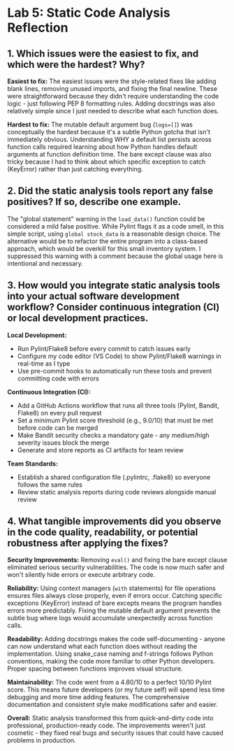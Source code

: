 # Lab 5: Static Code Analysis Reflection

## 1. Which issues were the easiest to fix, and which were the hardest? Why?

**Easiest to fix:**
The easiest issues were the style-related fixes like adding blank lines, removing unused imports, and fixing the final newline. These were straightforward because they didn't require understanding the code logic - just following PEP 8 formatting rules. Adding docstrings was also relatively simple since I just needed to describe what each function does.

**Hardest to fix:**
The mutable default argument bug (`logs=[]`) was conceptually the hardest because it's a subtle Python gotcha that isn't immediately obvious. Understanding WHY a default list persists across function calls required learning about how Python handles default arguments at function definition time. The bare except clause was also tricky because I had to think about which specific exception to catch (KeyError) rather than just catching everything.

## 2. Did the static analysis tools report any false positives? If so, describe one example.

The "global statement" warning in the `load_data()` function could be considered a mild false positive. While Pylint flags it as a code smell, in this simple script, using `global stock_data` is a reasonable design choice. The alternative would be to refactor the entire program into a class-based approach, which would be overkill for this small inventory system. I suppressed this warning with a comment because the global usage here is intentional and necessary.

## 3. How would you integrate static analysis tools into your actual software development workflow? Consider continuous integration (CI) or local development practices.

**Local Development:**
- Run Pylint/Flake8 before every commit to catch issues early
- Configure my code editor (VS Code) to show Pylint/Flake8 warnings in real-time as I type
- Use pre-commit hooks to automatically run these tools and prevent committing code with errors

**Continuous Integration (CI):**
- Add a GitHub Actions workflow that runs all three tools (Pylint, Bandit, Flake8) on every pull request
- Set a minimum Pylint score threshold (e.g., 9.0/10) that must be met before code can be merged
- Make Bandit security checks a mandatory gate - any medium/high severity issues block the merge
- Generate and store reports as CI artifacts for team review

**Team Standards:**
- Establish a shared configuration file (.pylintrc, .flake8) so everyone follows the same rules
- Review static analysis reports during code reviews alongside manual review

## 4. What tangible improvements did you observe in the code quality, readability, or potential robustness after applying the fixes?

**Security Improvements:**
Removing `eval()` and fixing the bare except clause eliminated serious security vulnerabilities. The code is now much safer and won't silently hide errors or execute arbitrary code.

**Reliability:**
Using context managers (`with` statements) for file operations ensures files always close properly, even if errors occur. Catching specific exceptions (KeyError) instead of bare excepts means the program handles errors more predictably. Fixing the mutable default argument prevents the subtle bug where logs would accumulate unexpectedly across function calls.

**Readability:**
Adding docstrings makes the code self-documenting - anyone can now understand what each function does without reading the implementation. Using snake_case naming and f-strings follows Python conventions, making the code more familiar to other Python developers. Proper spacing between functions improves visual structure.

**Maintainability:**
The code went from a 4.80/10 to a perfect 10/10 Pylint score. This means future developers (or my future self) will spend less time debugging and more time adding features. The comprehensive documentation and consistent style make modifications safer and easier.

**Overall:** Static analysis transformed this from quick-and-dirty code into professional, production-ready code. The improvements weren't just cosmetic - they fixed real bugs and security issues that could have caused problems in production.